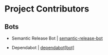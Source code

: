 # Project Contributors

## Bots

-   Semantic Release Bot |
    [semantic-release-bot](https://github.com/semantic-release-bot)

-   Dependabot | [dependabot[bot]](https://github.com/dependabot)
